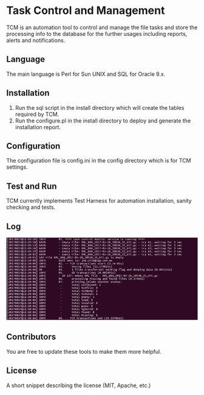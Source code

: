 # Task Control and Management

TCM is an automation tool to control and manage the file tasks and store the processing info to the database for the further usages including reports, alerts and notifications.

## Language

The main language is Perl for Sun UNIX and SQL for Oracle 9.x.

## Installation

1. Run the sql script in the install directory which will create the tables required by TCM.
2. Run the configure.pl in the install directory to deploy and generate the installation report.

## Configuration

The configuration file is config.ini in the config directory which is for TCM settings.

## Test and Run

TCM currently implements Test Harness for automation installation, sanity checking and tests. 

## Log

![log](https://github.com/joechiu/tcm/blob/master/1522726613413.jpg?raw=true "Log Sample")

## Contributors

You are free to update these tools to make them more helpful.

## License

A short snippet describing the license (MIT, Apache, etc.)

